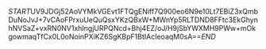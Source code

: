 $START$UV9JDGj52AoVYMkVGEvt1FTQgENiff7Q900eo6N9e10Lt7EBiZ3xQmbDuNoJvJ+7vCAoFPrxuUeQuQsxYKzQBxW+MWnYp5RLTDND8FFtc3EkGhynhNVSaZ+vxRN0NV1xhIngjURPQNcd+Bhj4EZ/oJ/H9jSbYWXMH9PWw+mOkgowmaqTfCx0L0oNoinPXiKZ6SgKBpF1BtIAcIeoaqM0sA==$END$